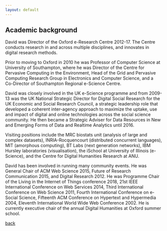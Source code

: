 ```yaml
---
layout: default
---
```


## Academic background

David was Director of the Oxford e-Research Centre 2012-17. The Centre
conducts research in and across multiple disciplines, and innovates in 
digital research methods. 

Prior to moving to Oxford in 2010 he was Professor of Computer Science 
at University of Southampton, where he was Director of the Centre for
Pervasive Computing in the Environment, Head of the Grid and Pervasive
Computing Research Group in Electronics and Computer Science, and a 
Co-Director of Southampton Regional e-Science Centre.

David  was closely involved in the UK e-Science programme and from 
2009-13 was the UK National Strategic Director for Digital Social Research 
for the UK Economic and Social Research Council, a strategic leadership role 
that developed a coherent inter-agency approach to maximize the uptake, use 
and impact of digital and online technologies across the social science community. 
He then became a Strategic Adviser for Data Resources in New and Emerging Forms 
of Data and Realtime Analytics until 2016. 

Visiting positions include the MRC biostats unit (analysis of large and complex 
datasets), INRIA-Rocquencourt (distributed concurrent languages), MIT (amorphous 
computing), BT Labs (next generation networks), IBM Hursley laboratories 
(visualisation), the iSchool at University of Illinois (e-Science), and the 
Centre for Digital Humanities Research at ANU.

David has been involved in running many community events. He was General Chair
of ACM Web Science 2015, Future of Research Communication 2015, and Digital 
Research 2012. He was Programme Chair of the Living in the Internet of Things 
conference 2018, 21st IEEE International Conference on Web Services 2014,
Third International Conference on Web Science 2011, Fourth International 
Conference on e-Social Science, Fifteenth ACM Conference on Hypertext and 
Hypermedia 2004, Eleventh International World Wide Web Conference 2002.
He is currently executive chair of the annual Digital Humanities at Oxford 
summer school.

[back](./)
